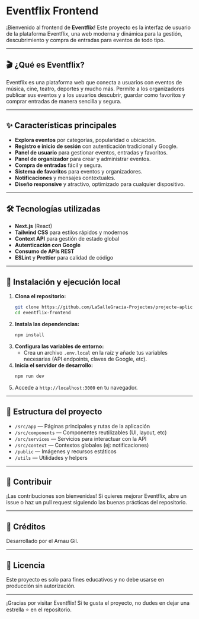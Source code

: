 # Eventflix Frontend

¡Bienvenido al frontend de **Eventflix**! Este proyecto es la interfaz de usuario de la plataforma Eventflix, una web moderna y dinámica para la gestión, descubrimiento y compra de entradas para eventos de todo tipo.

---

## 🎬 ¿Qué es Eventflix?
Eventflix es una plataforma web que conecta a usuarios con eventos de música, cine, teatro, deportes y mucho más. Permite a los organizadores publicar sus eventos y a los usuarios descubrir, guardar como favoritos y comprar entradas de manera sencilla y segura.

---

## ✨ Características principales
- **Explora eventos** por categorías, popularidad o ubicación.
- **Registro e inicio de sesión** con autenticación tradicional y Google.
- **Panel de usuario** para gestionar eventos, entradas y favoritos.
- **Panel de organizador** para crear y administrar eventos.
- **Compra de entradas** fácil y segura.
- **Sistema de favoritos** para eventos y organizadores.
- **Notificaciones** y mensajes contextuales.
- **Diseño responsive** y atractivo, optimizado para cualquier dispositivo.

---

## 🛠️ Tecnologías utilizadas
- **Next.js** (React)
- **Tailwind CSS** para estilos rápidos y modernos
- **Context API** para gestión de estado global
- **Autenticación con Google**
- **Consumo de APIs REST**
- **ESLint** y **Prettier** para calidad de código

---

## 🚀 Instalación y ejecución local

1. **Clona el repositorio:**
   ```bash
   git clone https://github.com/LaSalleGracia-Projectes/projecte-aplicaci-web-client-g6richardstallman.git
   cd eventflix-frontend
   ```
2. **Instala las dependencias:**
   ```bash
   npm install
   ```
3. **Configura las variables de entorno:**
   - Crea un archivo `.env.local` en la raíz y añade tus variables necesarias (API endpoints, claves de Google, etc).
4. **Inicia el servidor de desarrollo:**
   ```bash
   npm run dev
   ```
5. Accede a `http://localhost:3000` en tu navegador.

---

## 📁 Estructura del proyecto
- `/src/app` — Páginas principales y rutas de la aplicación
- `/src/components` — Componentes reutilizables (UI, layout, etc)
- `/src/services` — Servicios para interactuar con la API
- `/src/context` — Contextos globales (ej: notificaciones)
- `/public` — Imágenes y recursos estáticos
- `/utils` — Utilidades y helpers

---

## 🤝 Contribuir
¡Las contribuciones son bienvenidas! Si quieres mejorar Eventflix, abre un issue o haz un pull request siguiendo las buenas prácticas del repositorio.

---

## 📢 Créditos
Desarrollado por el Arnau Gil.

---

## 📄 Licencia
Este proyecto es solo para fines educativos y no debe usarse en producción sin autorización.

---

¡Gracias por visitar Eventflix! Si te gusta el proyecto, no dudes en dejar una estrella ⭐ en el repositorio.
